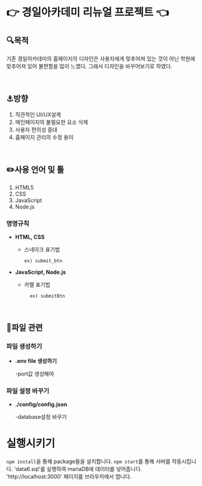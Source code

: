 # 👉 경일아카데미 리뉴얼 프로젝트     👈 

## 🔍목적 

기존 경일아카데미의 홈페이지의 디자인은 사용자에게 맞추어져 있는 것이 아닌 학원에 맞추어져 있어 불편함을 많이 느꼈다. 그래서 디자인을 바꾸어보기로 하였다.


<br>

##  ⚓️방향
1. 직관적인 UI/UX설계
2. 메인페이지의 불필요한 요소 삭제
3.  사용자 편의성 증대
4.  홈페이지 관리의 수정 용이
<br>

## ✏️사용 언어 및 툴

 1. HTML5
 2. CSS
 3. JavaScript
 4. Node.js

### 명명규칙

 - **HTML, CSS**  	
  
	- 스네이크 표기법		 	
	  
		  ex) submit_btn    

 - **JavaScript, Node.js** 
  	
	- 카멜 표기법	
		 	 
			ex) submitBtn
<br>

## 📁파일 관련

### 파일 생성하기 
 - **.env file 생성하기** 
     
	-port값 생성해야
	
### 파일 설정 바꾸기 
 - **./config/config.json**		
 	 
   	-database설정 바꾸기
	
	
# 실행시키기
`npm install`을 통해 package들을 설치합니다.
`npm start`를 통해 서버를 작동시킵니다.
'data6.sql'를 실행하여 mariaDB에 데이터를 넣어줍니다. 
'http://localhost:3000' 페이지를 브라우저에서 엽니다. 

